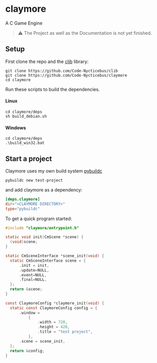 # claymore
A C Game Engine

> ⚠️ The Project as well as the Documentation is not yet finished.

## Setup
First clone the repo and the [clib](https://github.com/Code-Nycticebus/clib) library:

```terminal
git clone https://github.com/Code-Nycticebus/clib
git clone https://github.com/Code-Nycticebus/claymore
cd claymore
```

Run these scripts to build the dependencies.

#### Linux
```
cd claymore/deps
sh build_debian.sh
```

#### Windows
```
cd claymore/deps
.\build_win32.bat
```


## Start a project
Claymore uses my own build system [pybuildc](https://github.com/Code-Nycticebus/pybuildc)

```
pybuildc new test-project
```

and add claymore as a dependency:

```toml
[deps.claymore]
dir="<CLAYMORE DIRECTORY>" 
type="pybuildc"
```


To get a quick program started:

```c
#include "claymore/entrypoint.h"

static void init(CmScene *scene) {
  (void)scene;
}

static CmSceneInterface *scene_init(void) {
  static CmSceneInterface scene = {
      .init = init,
      .update=NULL,
      .event=NULL,
      .final=NULL,
  };
  return &scene;
}

const ClaymoreConfig *claymore_init(void) {
  static const ClaymoreConfig config = {
      .window =
          {
              .width = 720,
              .height = 420,
              .title = "test project",
          },
      .scene = scene_init,
  };
  return &config;
}
```
